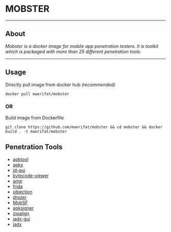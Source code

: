 # MOBSTER
---

## About

*Mobster is a docker image for mobile app penetration testers. It is toolkit which is packaged with more than 25 different penetration tools.*

---

## Usage

Directly pull image from docker hub *(recommended)*
```
docker pull maerifat/mobster
```
### OR

Build image from Dockerfile

```
git clone https://github.com/maerifat/mobster && cd mobster && docker build . -t maerifat/mobster
```

## Penetration Tools
- [apktool](https://github.com/iBotPeaches/Apktool)
- [apkx](https://github.com/muellerberndt/apkx)
- [jd-gui](https://github.com/java-decompiler/jd-gui)
- [bytecode-viewer](https://github.com/Konloch/bytecode-viewer)
- [angr](https://github.com/angr/angr)
- [frida](https://github.com/angr/angr)
- [objection](https://github.com/sensepost/objection)
- [drozer](https://github.com/FSecureLABS/drozer)
- [MobSF](https://github.com/MobSF/Mobile-Security-Framework-MobSF)
- [apksigner](https://developer.android.com/studio/command-line/apksigner)
- [zipalign](https://developer.android.com/studio/command-line/zipalign)
- [jadx-gui](https://github.com/skylot/jadx)
- [jadx](https://github.com/skylot/jadx)

